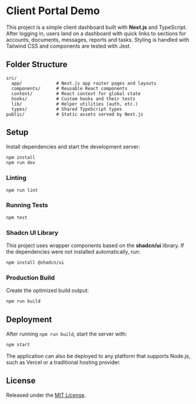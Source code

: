 # Client Portal Demo

This project is a simple client dashboard built with **Next.js** and TypeScript. After logging in, users land on a dashboard with quick links to sections for accounts, documents, messages, reports and tasks. Styling is handled with Tailwind CSS and components are tested with Jest.

## Folder Structure

```
src/
  app/             # Next.js app router pages and layouts
  components/      # Reusable React components
  context/         # React context for global state
  hooks/           # Custom hooks and their tests
  lib/             # Helper utilities (auth, etc.)
  types/           # Shared TypeScript types
public/            # Static assets served by Next.js
```

## Setup

Install dependencies and start the development server:

```bash
npm install
npm run dev
```

### Linting

```bash
npm run lint
```

### Running Tests

```bash
npm test
```

### Shadcn UI Library

This project uses wrapper components based on the **shadcn/ui** library. If the
dependencies were not installed automatically, run:

```bash
npm install @shadcn/ui
```

### Production Build

Create the optimized build output:

```bash
npm run build
```

## Deployment

After running `npm run build`, start the server with:

```bash
npm start
```

The application can also be deployed to any platform that supports Node.js, such as Vercel or a traditional hosting provider.

## License

Released under the [MIT License](LICENSE).
